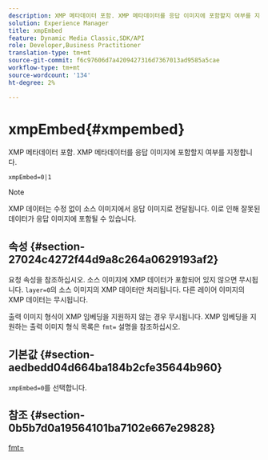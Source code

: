 ```yaml
---
description: XMP 메타데이터 포함. XMP 메타데이터를 응답 이미지에 포함할지 여부를 지정합니다.
solution: Experience Manager
title: xmpEmbed
feature: Dynamic Media Classic,SDK/API
role: Developer,Business Practitioner
translation-type: tm+mt
source-git-commit: f6c97606d7a4209427316d7367013ad9585a5cae
workflow-type: tm+mt
source-wordcount: '134'
ht-degree: 2%

---
```



# xmpEmbed{#xmpembed}

XMP 메타데이터 포함. XMP 메타데이터를 응답 이미지에 포함할지 여부를 지정합니다.

`xmpEmbed=0|1`

>[!NOTE]
>
>XMP 데이터는 수정 없이 소스 이미지에서 응답 이미지로 전달됩니다. 이로 인해 잘못된 데이터가 응답 이미지에 포함될 수 있습니다.

## 속성 {#section-27024c4272f44d9a8c264a0629193af2}

요청 속성을 참조하십시오. 소스 이미지에 XMP 데이터가 포함되어 있지 않으면 무시됩니다. `layer=0`의 소스 이미지의 XMP 데이터만 처리됩니다. 다른 레이어 이미지의 XMP 데이터는 무시됩니다.

출력 이미지 형식이 XMP 임베딩을 지원하지 않는 경우 무시됩니다. XMP 임베딩을 지원하는 출력 이미지 형식 목록은 `fmt=` 설명을 참조하십시오.

## 기본값 {#section-aedbedd04d664ba184b2cfe35644b960}

`xmpEmbed=0`를 선택합니다.

## 참조 {#section-0b5b7d0a19564101ba7102e667e29828}

[fmt=](../../../../../is-api/http-ref/image-serving-api-ref/c-http-protocol-reference/c-command-reference/r-is-http-fmt.md#reference-cdf10043423b45ba9fe15157fb3ae37a)
